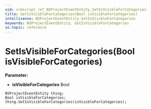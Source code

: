 ```yaml
---
uid: crmscript_ref_NSProjectEventEntity_SetIsVisibleForCategories
title: SetIsVisibleForCategories(Bool isVisibleForCategories)
intellisense: NSProjectEventEntity.SetIsVisibleForCategories
keywords: NSProjectEventEntity, GetIsVisibleForCategories
so.topic: reference
---
```


# SetIsVisibleForCategories(Bool isVisibleForCategories)

**Parameter:** 
 - **isVisibleForCategories** Bool

```crmscript
NSProjectEventEntity thing;
Bool isVisibleForCategories;
thing.SetIsVisibleForCategories(isVisibleForCategories);
```

